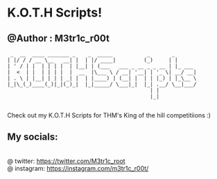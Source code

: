# K.O.T.H Scripts!
## @Author : M3tr1c_r00t

```
 _  __  ____ _______ _    _  _____           _       _       
| |/ / / __ \__   __| |  | |/ ____|         (_)     | |      
| ' / | |  | | | |  | |__| | (___   ___ _ __ _ _ __ | |_ ___ 
|  <  | |  | | | |  |  __  |\___ \ / __| '__| | '_ \| __/ __|
| . \ | |__| | | | _| |  | |____) | (__| |  | | |_) | |_\__ \
|_|\_(_)____(_)|_|(_)_|  |_|_____/ \___|_|  |_| .__/ \__|___/
                                              | |            
                                              |_|       


```
Check out my K.O.T.H Scripts for THM's King of the hill competitiions :)

## My socials:
<br>@ twitter: https://twitter.com/M3tr1c_root
<br>@ instagram: https://instagram.com/m3tr1c_r00t/
